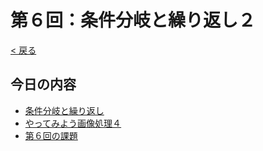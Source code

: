 # 第６回：条件分岐と繰り返し２

[< 戻る](../)



## 今日の内容

- [条件分岐と繰り返し](for/)
- [やってみよう画像処理４](try4/)
- [第６回の課題](kadai/)

